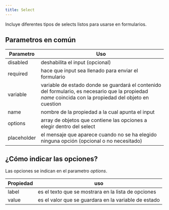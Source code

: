 ```yaml
---
title: Select
---
```


Incluye diferentes tipos de selects listos para usarse en formularios.

## Parametros en común

| Parametro   | Uso                                                                                                                                                     |
| ----------- | ------------------------------------------------------------------------------------------------------------------------------------------------------- |
| disabled    | deshabilita el input (opcional)                                                                                                                         |
| required    | hace que input sea llenado para enviar el formulario                                                                                                    |
| variable    | variable de estado donde se guardará el contenido del formulario, es necesario que la propiedad _name_ coincida con la propiedad del objeto en cuestion |
| name        | nombre de la propiedad a la cual apunta el input                                                                                                        |
| options     | array de objetos que contiene las opciones a elegir dentro del select                                                                                   |
| placeholder | el mensaje que aparece cuando no se ha elegido ninguna opción (opcional o no necesitado)                                                                |

## ¿Cómo indicar las opciones?

Las opciones se indican en el parametro _options_.

| Propiedad | uso                                                  |
| --------- | ---------------------------------------------------- |
| label     | es el texto que se mostrara en la lista de opciones  |
| value     | es el valor que se guardara en la variable de estado |
